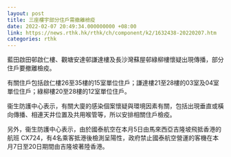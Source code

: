 ```yaml
---
layout: post
title: 三座樓宇部分住戶需撤離檢疫
date: 2022-02-07 20:49:34.000000000 +08:00
link: https://news.rthk.hk/rthk/ch/component/k2/1632438-20220207.htm
categories: rthk
---
```


藍田啟田邨啟仁樓、觀塘安達邨謙達樓及長沙灣蘇屋邨綠柳樓懷疑出現傳播，部分住戶要撤離檢疫。

有關住戶包括啟仁樓26至35樓的15室單位住戶；謙達樓21至28樓的03室及04室單位住戶；綠柳樓20至28樓的12室單位住戶。

衞生防護中心表示，有關大廈的感染個案懷疑與環境因素有關，包括出現垂直或橫向傳播、相連天井位置及共用喉管等，所以安排相關住戶檢疫。

另外，衞生防護中心表示，由於國泰航空在本月5日由馬來西亞吉隆坡飛抵香港的航班 CX724，有4名乘客抵港後檢測呈陽性，政府禁止國泰航空營運的客機在本月7日至20日期間由吉隆坡著陸香港。
